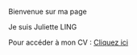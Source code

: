 Bienvenue sur ma page


Je suis Juliette LING

Pour accéder à mon CV : [Cliquez ici](https://hedgehogpotatoes.github.io/CV/Juliette_LING.html)
